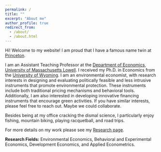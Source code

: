 ```yaml
---
permalink: /
title: ""
excerpt: "About me"
author_profile: true
redirect_from: 
  - /about/
  - /about.html
---
```


Hi! Welcome to my website! I am proud that I have a famous name twin at [Princeton](https://www.math.princeton.edu/people/chenyang-xu).

I am an Assistant Teaching Professor at the [Department of Economics, University of Massachusetts Lowell](https://www.uml.edu/fahss/economics/). I received my Ph.D. in Economics from the [University of Wyoming](https://www.uwyo.edu/economics/index.html).  I am an environmental economist, with research interests in designing and evaluating politically feasible and less intrusive instruments that promote environmental protection. These instruments include both traditional pricing mechanisms and behavioral tools. Additionally, I am also interested in developing innovative financing instruments that encourage green activities. If you have similar interests, please feel free to reach out. Maybe we could collaborate.

Besides being at my office cracking the dismal science, I particularly enjoy fishing, mountain biking, playing racquetball, and road trips.

For more details on my work please see my [Research page](https://xu003822.github.io/research/).

**Research Fields:**
  Environmental Economics, Behavioral and Experimental Economics, Development Economics, and Applied Econometrics.



